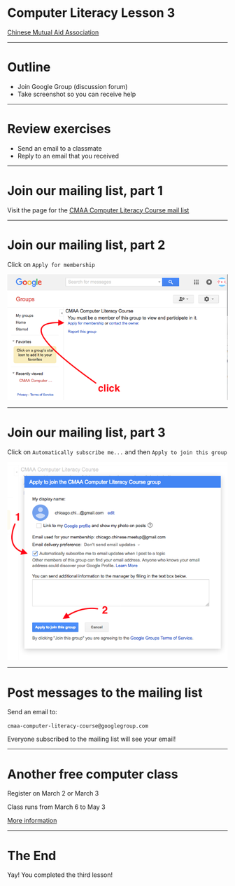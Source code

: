 # Computer Literacy Lesson 3

[Chinese Mutual Aid Association](http://chinesemutualaid.org)

---
# Outline

- Join Google Group (discussion forum)
- Take screenshot so you can receive help

---
# Review exercises

- Send an email to a classmate
- Reply to an email that you received

---
# Join our mailing list, part 1

Visit the page for the <a href='https://groups.google.com/d/forum/cmaa-computer-literacy-course' class='external'>CMAA Computer Literacy Course mail list</a>

---
# Join our mailing list, part 2

Click on `Apply for membership`

![Apply for membership](apply-for-membership.png)

---
# Join our mailing list, part 3

Click on `Automatically subscribe me...` and then `Apply to join this group`

![Click Apply to join this group](apply-to-join.png)

---
# Post messages to the mailing list

Send an email to:

`cmaa-computer-literacy-course@googlegroup.com`

Everyone subscribed to the mailing list will see your email!

---
# Another free computer class

Register on March 2 or March 3

Class runs from March 6 to May 3

[More information](computer-classes-march-2017.pdf)


---
# The End

Yay! You completed the third lesson!
